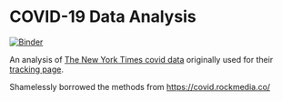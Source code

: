 # COVID-19 Data Analysis

[![Binder](https://mybinder.org/badge_logo.svg)](https://mybinder.org/v2/gh/tubaman/covid-19-data-analysis/master?filepath=NY%20Times%20COVID-19%20Data%20Analysis.ipynb)


An analysis of [The New York Times covid data](https://github.com/nytimes/covid-19-data) originally used for their [tracking page](https://www.nytimes.com/interactive/2020/us/coronavirus-us-cases.html).

Shamelessly borrowed the methods from https://covid.rockmedia.co/
